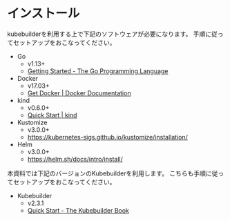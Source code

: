 # インストール

kubebuilderを利用する上で下記のソフトウェアが必要になります。
手順に従ってセットアップをおこなってください。

* Go
  * v1.13+
  * [Getting Started - The Go Programming Language](https://golang.org/doc/install)
* Docker
  * v17.03+
  * [Get Docker | Docker Documentation](https://docs.docker.com/get-docker/)
* kind
  * v0.6.0+
  * [Quick Start | kind](https://kind.sigs.k8s.io/docs/user/quick-start/)
* Kustomize
  * v3.0.0+
  * https://kubernetes-sigs.github.io/kustomize/installation/
* Helm
  * v3.0.0+
  * https://helm.sh/docs/intro/install/

本資料では下記のバージョンのKubebuilderを利用します。
こちらも手順に従ってセットアップをおこなってください。

* Kubebuilder
  * v2.3.1
  * [Quick Start - The Kubebuilder Book](https://book.kubebuilder.io/quick-start.html)
